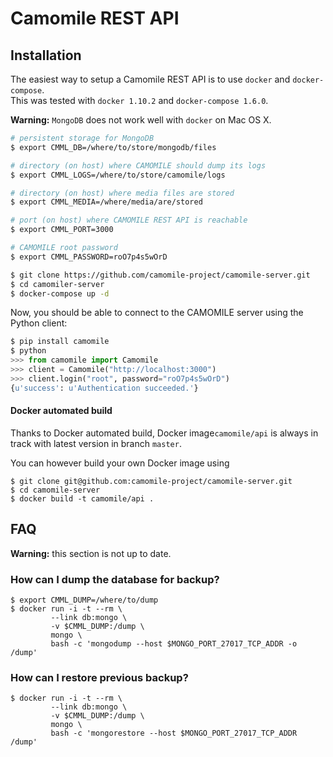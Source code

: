 # Camomile REST API

## Installation

The easiest way to setup a Camomile REST API is to use `docker` and `docker-compose`.  
This was tested with `docker 1.10.2` and `docker-compose 1.6.0`.

**Warning:** `MongoDB` does not work well with `docker` on Mac OS X.

```bash
# persistent storage for MongoDB
$ export CMML_DB=/where/to/store/mongodb/files

# directory (on host) where CAMOMILE should dump its logs
$ export CMML_LOGS=/where/to/store/camomile/logs

# directory (on host) where media files are stored
$ export CMML_MEDIA=/where/media/are/stored

# port (on host) where CAMOMILE REST API is reachable
$ export CMML_PORT=3000

# CAMOMILE root password
$ export CMML_PASSWORD=roO7p4s5wOrD

$ git clone https://github.com/camomile-project/camomile-server.git
$ cd camomiler-server
$ docker-compose up -d
```

Now, you should be able to connect to the CAMOMILE server using the Python client:

```python
$ pip install camomile
$ python
>>> from camomile import Camomile
>>> client = Camomile("http://localhost:3000")
>>> client.login("root", password="roO7p4s5wOrD")
{u'success': u'Authentication succeeded.'}
```

#### Docker automated build

Thanks to Docker automated build, Docker image`camomile/api` is always in track with latest version in branch `master`.

You can however build your own Docker image using
```
$ git clone git@github.com:camomile-project/camomile-server.git
$ cd camomile-server
$ docker build -t camomile/api .
```


## FAQ

**Warning:** this section is not up to date.

### How can I dump the database for backup?

```
$ export CMML_DUMP=/where/to/dump
$ docker run -i -t --rm \
         --link db:mongo \
         -v $CMML_DUMP:/dump \
         mongo \
         bash -c 'mongodump --host $MONGO_PORT_27017_TCP_ADDR -o /dump'
```

### How can I restore previous backup?

```
$ docker run -i -t --rm \
         --link db:mongo \
         -v $CMML_DUMP:/dump \
         mongo \
         bash -c 'mongorestore --host $MONGO_PORT_27017_TCP_ADDR /dump'
```
